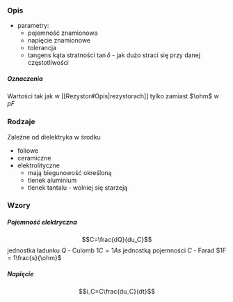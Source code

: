 ### Opis
- parametry:
	- pojemność znamionowa
	- napięcie znamionowe
	- tolerancja
	- tangens kąta stratności $\tan{\delta}$ - jak dużo straci się przy danej częstotliwości

##### Oznaczenia
Wartości tak jak w [[Rezystor#Opis|rezystorach]] tylko zamiast $\ohm$ w $pF$

### Rodzaje
Zależne od dielektryka w środku
- foliowe
- ceramiczne
- elektrolityczne
	- mają biegunowość określoną
	- tlenek aluminium
	- tlenek tantalu - wolniej się starzeją

### Wzory
##### Pojemność elektryczna
$$C=\frac{dQ}{du_C}$$
jednostka ładunku $Q$ - Culomb $1C = 1As$
jednostką pojemności $C$ - Farad $1F = 1\frac{s}{\ohm}$

##### Napięcie
$$i_C=C\frac{du_C}{dt}$$